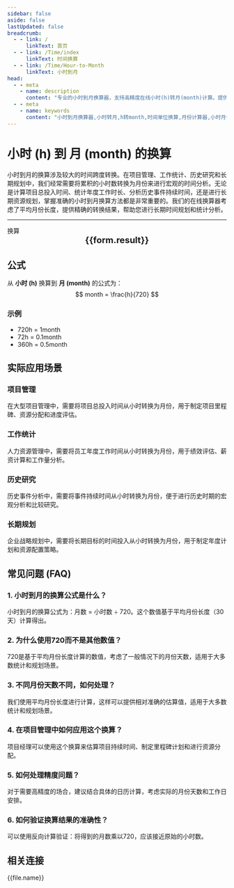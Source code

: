 ```yaml
---
sidebar: false
aside: false
lastUpdated: false
breadcrumb:
  - - link: /
      linkText: 首页
  - - link: /Time/index
      linkText: 时间换算
  - - link: /Time/Hour-to-Month
      linkText: 小时到月
head:
  - - meta
    - name: description
      content: "专业的小时到月换算器，支持高精度在线小时(h)转月(month)计算。提供详细换算公式、实际应用场景和常见问题解答，适用于项目规划、工作统计、历史研究等领域的长期时间单位转换需求。"
  - - meta
    - name: keywords
      content: "小时到月换算器,小时转月,h转month,时间单位换算,月份计算器,小时月份转换,在线时间换算,项目时间规划,工作时间统计,长期时间计算,时间换算公式,小时单位,月份单位,时间计算器,长期规划工具"
---
```

# 小时 (h) 到 月 (month) 的换算

小时到月的换算涉及较大的时间跨度转换。在项目管理、工作统计、历史研究和长期规划中，我们经常需要将累积的小时数转换为月份来进行宏观的时间分析。无论是计算项目总投入时间、统计年度工作时长、分析历史事件持续时间，还是进行长期资源规划，掌握准确的小时到月换算方法都是非常重要的。我们的在线换算器考虑了平均月份长度，提供精确的转换结果，帮助您进行长期时间规划和统计分析。

---
<script setup>
import { onMounted, reactive, inject, ref } from 'vue'
import { NButton,NForm ,NFormItem,NInput,NInputNumber,NSelect,NCard,useMessage,NGrid ,NGi  } from 'naive-ui'
import { defineClientComponent } from 'vitepress'
import { Time } from '../files';

const convert = inject('convert')
const seoKey = [
  '时分等于秒的单位',
  '秒转换',
  '秒的符号',
  '小时单位',
  '小时的单位',
  '时间符号',
  '秒换算小时',
  'hours什么意思',
  '分钟的单位',
  'h是什么单位',
  '时间计算器 小时',
  '时间换算单位',
  '时间单位转换',
  'hr是什么单位',
  '时间换算器在线使用',
  '时分秒符号',
  '小时的英文',
  '小时英文',
  '秒的单位换算',
  '分秒符号',
  '分钟单位',
  '时间单位换算',
  '时间转换器',
  '分钟缩写',
  '时间换算',
  '分钟',
  '秒',
  'hour',
  'hours'
]
const form = reactive({
  number: null,
  result: '',
  title: '小时到月换算器'
})

const convertHandler = () => {
  if (form.number !== null && !isNaN(form.number)) {
    const convertedValue = parseFloat(form.number) / 720
    form.result = `${form.number}h = ${convertedValue.toFixed(4)}month`
  } else {
    form.result = '请输入有效的数值。'
  }
}
</script>

<n-form size="large" :model="form">
  <n-form-item label="小时 (h)">
    <n-input-number v-model:value="form.number" placeholder="输入小时" style="width: 100%" />
  </n-form-item>
  <n-form-item>
    <n-button type="info" @click="convertHandler" block>换算</n-button>
  </n-form-item>
</n-form>

<n-card :title="form.title" embedded :bordered="false" hoverable segmented>
  <div style="text-align:center;font-size:20px;">
    <strong>{{form.result}}</strong>
  </div>
  <template #footer>
    <div style="display: flex; flex-wrap: wrap; gap: 8px; justify-content: center;">
      <span v-for="keyword in seoKey" :key="keyword" style="background: #f0f0f0; padding: 4px 8px; border-radius: 4px; font-size: 12px; color: #666;">
        {{keyword}}
      </span>
    </div>
  </template>
</n-card>

## 公式

从 **小时 (h)** 换算到 **月 (month)** 的公式为：
$$ month = \frac{h}{720} $$

### 示例
- 720h = 1month
- 72h = 0.1month
- 360h = 0.5month

## 实际应用场景

### 项目管理
在大型项目管理中，需要将项目总投入时间从小时转换为月份，用于制定项目里程碑、资源分配和进度评估。

### 工作统计
人力资源管理中，需要将员工年度工作时间从小时转换为月份，用于绩效评估、薪资计算和工作量分析。

### 历史研究
历史事件分析中，需要将事件持续时间从小时转换为月份，便于进行历史时期的宏观分析和比较研究。

### 长期规划
企业战略规划中，需要将长期目标的时间投入从小时转换为月份，用于制定年度计划和资源配置策略。

## 常见问题 (FAQ)

### 1. 小时到月的换算公式是什么？
小时到月的换算公式为：月数 = 小时数 ÷ 720。这个数值基于平均月份长度（30天）计算得出。

### 2. 为什么使用720而不是其他数值？
720是基于平均月份长度计算的数值，考虑了一般情况下的月份天数，适用于大多数统计和规划场景。

### 3. 不同月份天数不同，如何处理？
我们使用平均月份长度进行计算，这样可以提供相对准确的估算值，适用于大多数统计和规划场景。

### 4. 在项目管理中如何应用这个换算？
项目经理可以使用这个换算来估算项目持续时间、制定里程碑计划和进行资源分配。

### 5. 如何处理精度问题？
对于需要高精度的场合，建议结合具体的日历计算，考虑实际的月份天数和工作日安排。

### 6. 如何验证换算结果的准确性？
可以使用反向计算验证：将得到的月数乘以720，应该接近原始的小时数。
## 相关连接
<n-grid x-gap="12" :cols="2">
  <n-gi v-for="(file, index) in Time" :key="index">
    <n-button
      text
      tag="a"
      :href="file.path"
      type="info"
    >
      {{file.name}}
    </n-button>
  </n-gi>
</n-grid>